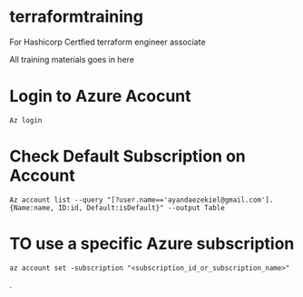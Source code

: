 # terraformtraining
For Hashicorp Certfied terraform engineer associate

All training materials goes in here 


# Login to Azure Acocunt 

` Az login `

# Check Default Subscription on Account 

` Az account list --query "[?user.name=='ayandaezekiel@gmail.com'].{Name:name, ID:id, Default:isDefault}" --output Table `

# TO use a specific Azure subscription 

` az account set -subscription "<subscription_id_or_subscription_name>" `

.